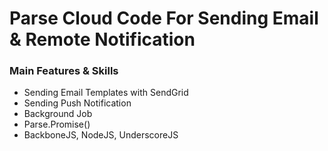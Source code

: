 # Parse Cloud Code For Sending Email & Remote Notification
### Main Features & Skills
* Sending Email Templates with SendGrid
* Sending Push Notification
* Background Job
* Parse.Promise()
* BackboneJS, NodeJS, UnderscoreJS

